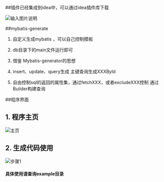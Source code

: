 ##插件已经集成到idea中，可以通过idea插件库下载

![输入图片说明](https://gitee.com/uploads/images/2018/0112/172532_2b0f0e39_549070.png "1515749070(1).png")


##mybatis-generate

1.  自定义生成mybatis ，可以自己控制模板

2.  db目录下的main文件运行即可

3.  借鉴 Mybatis-generator的思想

4.  insert、update、query生成  主键查询生成XXXById

5.  自由控制sql的返回的属性集，通过fetchXXX，或者excludeXXX控制  通过Builder构建查询


##程序界面

## 1.   程序主页
![主页](https://gitee.com/uploads/images/2017/1110/130118_532538fc_549070.png "主页.png")


## 2.   生成代码使用
![步骤1](https://gitee.com/uploads/images/2018/0116/130621_1470c25a_549070.png "步骤1.png")

#### 具体使用请查询example目录